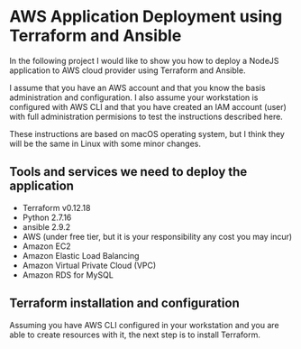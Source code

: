 # AWS Application Deployment using Terraform and Ansible

In the following project I would like to show you how to deploy a NodeJS application to AWS cloud provider using Terraform and Ansible. 

I assume that you have an AWS account and that you know the basis administration and configuration. I also assume your workstation is configured with AWS CLI and that you have created an IAM account (user) with full administration permisions to test the instructions described here.

These instructions are based on macOS operating system, but I think they will be the same in Linux with some minor changes.

## Tools and services we need to deploy the application

- Terraform v0.12.18
- Python 2.7.16
- ansible 2.9.2
- AWS (under free tier, but it is your responsibility any cost you may incur)
- Amazon EC2
- Amazon Elastic Load Balancing
- Amazon Virtual Private Cloud (VPC)
- Amazon RDS for MySQL

## Terraform installation and configuration

Assuming you have AWS CLI configured in your workstation and you are able to create resources with it, the next step is to install Terraform.